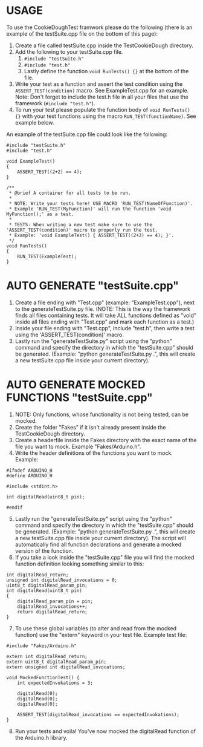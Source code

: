 # USAGE
To use the CookieDoughTest framwork please do the following (there is an example of the testSuite.cpp file on the bottom of this page):
1. Create a file called testSuite.cpp inside the TestCookieDough directory.
2. Add the following to your testSuite.cpp file.
   1. `#include "testSuite.h"` 
   2. `#include "test.h"` 
   3. Lastly define the function `void RunTests() {}` at the bottom of the file.
3. Write your test as a function and assert the test condition using the `ASSERT_TEST(condition)` macro. See ExampleTest.cpp for an example. Note: Don't forget to include the test.h file in all your files that use the framework (`#include "test.h"`).
4. To run your test please populate the function body of `void RunTests() {}` with your test functions using the macro `RUN_TEST(functionName)`. See example below.

An example of the testSuite.cpp file could look like the following:
```
#include "testSuite.h"
#include "test.h"

void ExampleTest() 
{ 
    ASSERT_TEST((2+2) == 4); 
}

/**
 * @brief A container for all tests to be run.
 * 
 * NOTE: Write your tests here! USE MACRO 'RUN_TEST(NameOfFunction)'. 
 * Example 'RUN_TEST(MyFunction)' will run the function 'void MyFunction();' as a test.
 * 
 * TESTS: When writing a new test make sure to use the 'ASSERT_TEST(condition)' macro to properly run the test. 
 * Example: 'void ExampleTest() { ASSERT_TEST((2+2) == 4); }'.
 */
void RunTests() 
{
    RUN_TEST(ExampleTest);
}
```


# AUTO GENERATE "testSuite.cpp"
1. Create a file ending with "Test.cpp" (example: "ExampleTest.cpp"), next to the generateTestSuite.py file. (NOTE: This is the way the framework finds all files containing tests. It will take ALL functions defined as "void" inside all files ending with "Test.cpp" and mark each function as a test.)
2. Inside your file ending with "Test.cpp", include "test.h", then write a test using the 'ASSERT_TEST(condition)' macro.
3. Lastly run the "generateTestSuite.py" script using the "python" command and specify the directory in which the "testSuite.cpp" should be generated. (Example: "python generateTestSuite.py .", this will create a new testSuite.cpp file inside your current directory).

# AUTO GENERATE MOCKED FUNCTIONS "testSuite.cpp"
1. NOTE: Only functions, whose functionality is not being tested, can be mocked.
2. Create the folder "Fakes" if it isn't already present inside the TestCookieDough directory.
3. Create a headerfile inside the Fakes directory with the exact name of the file you want to mock. Example "Fakes/Arduino.h".
4. Write the header definitions of the functions you want to mock. Example:
```
#ifndef ARDUINO_H
#define ARDUINO_H

#include <stdint.h>

int digitalRead(uint8_t pin);

#endif
```
5. Lastly run the "generateTestSuite.py" script using the "python" command and specify the directory in which the "testSuite.cpp" should be generated. (Example: "python generateTestSuite.py .", this will create a new testSuite.cpp file inside your current directory). The script will automatically find all function declarations and generate
a mocked version of the function.
6. If you take a look inside the "testSuite.cpp" file you will find the mocked function definition looking something similar to this: 
```
int digitalRead_return;
unsigned int digitalRead_invocations = 0;
uint8_t digitalRead_param_pin;
int digitalRead(uint8_t pin)
{
	digitalRead_param_pin = pin;
	digitalRead_invocations++;
	return digitalRead_return;
}
```
7. To use these global variables (to alter and read from the mocked function) use the "extern" keyword in your test file. Example test file:
```
#include "Fakes/Arduino.h"

extern int digitalRead_return;
extern uint8_t digitalRead_param_pin;
extern unsigned int digitalRead_invocations;

void MockedFunctionTest() {
    int expectedInvokations = 3;

    digitalRead(0);
    digitalRead(0);
    digitalRead(0);

    ASSERT_TEST(digitalRead_invocations == expectedInvokations);
}
```
8. Run your tests and voila! You've now mocked the digitalRead function of the Arduino.h library.
